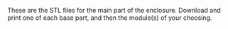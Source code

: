 These are the STL files for the main part of the enclosure.  Download and print one of each base part, and then the module(s) of your choosing.
